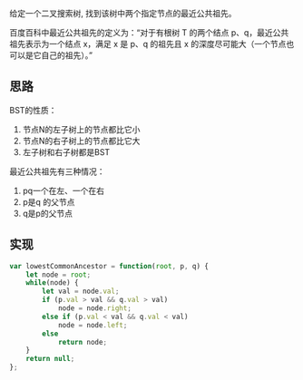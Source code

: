 给定一个二叉搜索树, 找到该树中两个指定节点的最近公共祖先。

百度百科中最近公共祖先的定义为：“对于有根树 T 的两个结点 p、q，最近公共祖先表示为一个结点 x，满足 x 是 p、q 的祖先且 x 的深度尽可能大（一个节点也可以是它自己的祖先）。”

## 思路
BST的性质：
1. 节点N的左子树上的节点都比它小
2. 节点N的右子树上的节点都比它大
3. 左子树和右子树都是BST

最近公共祖先有三种情况：
1. pq一个在左、一个在右
2. p是q 的父节点
3. q是p的父节点

## 实现
```javascript
var lowestCommonAncestor = function(root, p, q) {
    let node = root;
    while(node) {
        let val = node.val;
        if (p.val > val && q.val > val)
            node = node.right;
        else if (p.val < val && q.val < val) 
            node = node.left;
        else 
            return node;
    }
    return null;
};
```